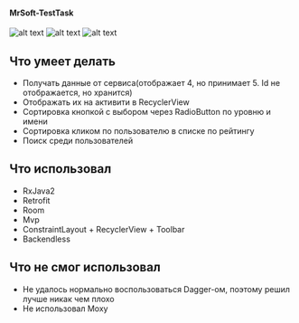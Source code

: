 #### MrSoft-TestTask

![alt text](https://sun9-1.userapi.com/c855216/v855216864/cb56f/exfJwF7BrrU.jpg "Главное меню") ![alt text](https://pp.userapi.com/c855328/v855328864/c8d05/XZ0BRh8a57o.jpg "Поиск 1") ![alt text](https://sun9-28.userapi.com/c850620/v850620864/19597b/No5nf70z3Dc.jpg "Поиск 2")


## Что умеет делать
* Получать данные от сервиса(отображает 4, но принимает 5. Id не отображается, но хранится)
* Отображать их на активити в RecyclerView
* Сортировка кнопкой с выбором через RadioButton по уровню и имени
* Сортировка кликом по пользователю в списке по рейтингу
* Поиск среди пользователей

## Что использовал
* RxJava2
* Retrofit
* Room
* Mvp
* ConstraintLayout + RecyclerView + Toolbar
* Backendless

## Что не смог использовал
* Не удалось нормально воспользоваться Dagger-ом, поэтому решил лучше никак чем плохо
* Не использовал Moxy
